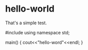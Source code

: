 # hello-world
That's a simple test.

#include<iostream>
using namespace std;
  
main()
{
    cout<<"hello-word"<<endl;
}
